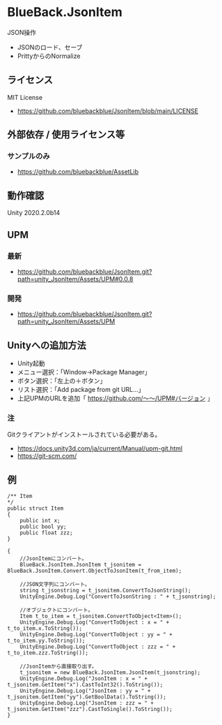 # BlueBack.JsonItem
JSON操作
* JSONのロード、セーブ
* PrittyからのNormalize

## ライセンス
MIT License
* https://github.com/bluebackblue/JsonItem/blob/main/LICENSE

## 外部依存 / 使用ライセンス等
### サンプルのみ
* https://github.com/bluebackblue/AssetLib

## 動作確認
Unity 2020.2.0b14

## UPM
### 最新
* https://github.com/bluebackblue/JsonItem.git?path=unity_JsonItem/Assets/UPM#0.0.8
### 開発
* https://github.com/bluebackblue/JsonItem.git?path=unity_JsonItem/Assets/UPM

## Unityへの追加方法
* Unity起動
* メニュー選択：「Window->Package Manager」
* ボタン選択：「左上の＋ボタン」
* リスト選択：「Add package from git URL...」
* 上記UPMのURLを追加「 https://github.com/～～/UPM#バージョン 」
### 注
Gitクライアントがインストールされている必要がある。
* https://docs.unity3d.com/ja/current/Manual/upm-git.html
* https://git-scm.com/

## 例
```
/** Item
*/
public struct Item
{
	public int x;
	public bool yy;
	public float zzz;
}
```
```
{
	//JsonItemにコンバート。
	BlueBack.JsonItem.JsonItem t_jsonitem = BlueBack.JsonItem.Convert.ObjectToJsonItem(t_from_item);

	//JSON文字列にコンバート。
	string t_jsonstring = t_jsonitem.ConvertToJsonString();
	UnityEngine.Debug.Log("ConvertToJsonString : " + t_jsonstring);

	//オブジェクトにコンバート。
	Item t_to_item = t_jsonitem.ConvertToObject<Item>();
	UnityEngine.Debug.Log("ConvertToObject : x = " + t_to_item.x.ToString());
	UnityEngine.Debug.Log("ConvertToObject : yy = " + t_to_item.yy.ToString());
	UnityEngine.Debug.Log("ConvertToObject : zzz = " + t_to_item.zzz.ToString());

	//JsonItemから直接取り出す。
	t_jsonitem = new BlueBack.JsonItem.JsonItem(t_jsonstring);
	UnityEngine.Debug.Log("JsonItem : x = " + t_jsonitem.GetItem("x").CastToInt32().ToString());
	UnityEngine.Debug.Log("JsonItem : yy = " + t_jsonitem.GetItem("yy").GetBoolData().ToString());
	UnityEngine.Debug.Log("JsonItem : zzz = " + t_jsonitem.GetItem("zzz").CastToSingle().ToString());
}
```

